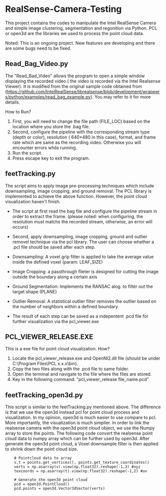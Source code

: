 # RealSense-Camera-Testing
This project contains the codes to manipulate the Intel RealSense Camera and simple image clustering, segmentation and regonition via Python.
PCL or open3d are the libraries we used to process the point cloud data. 

Noted: This is an ongoing project. New features are developing and there are some bugs need to be fixed.

## Read_Bag_Video.py
The "Read_Bad_Video" allows the program to open a simple window displaying the recorded video ( the video is recorded via the Intel Realsense Viewer). It is modified from the original sample code obtained from (https://github.com/IntelRealSense/librealsense/blob/development/wrappers/python/examples/read_bag_example.py). You may refer to it for more details.

How to Run?
1. First, you will need to change the file path (FILE_LOC) based on the location where you store the .bag file.
2. Second, configure the pipeline with the corresponding stream type (depth or color), resolution ( 640*480 in this case), format, and frame rate which are same as the recording video. Otherwise you will encounter errors while running.
3. Run the script.
4. Press escape key to exit the program.


## feetTracking.py
The script aims to apply image pre-processing techniques which include downsampling, image cropping, and ground removal.
The PCL library is implemented to achieve the above function.
However, the point cloud visualization haven't finish.

* The script at first read the bag file and configure the pipeline stream in order to extract the frame. (please noted: when configuring, the resolution must matchs the recorded stream, otherwise, an error will occurs)

* Second, apply downsampling, image cropping, ground and outlier removel technique via the pcl library. The user can choose whether a .pcl file should be saved after each step.

* Downsampling: A voxel grip filter is applied to take the average value inside the defined voxel (param: LEAF_SIZE)
* Image Cropping: a passthrough fileter is designed for cutting the image outside the boundary along a certain axis
* Ground Segmentation: Implements the RANSAC alog. to filter out the target shape (PLANE)
* Outlier Removal: A statistical outlier filter removes the outlier based on the number of neighbors within a defined boundary.
* The result of each step can be saved as a indepentent .pcd file for further visualization via the pcl_viewer.exe

## PCL_VIEWER_RELEASE.EXE
This is a exe file for point cloud visualization.
How?
1. Locate the pcl_viewer_release.exe and OpenNI2.dll file (should be under C:\Program Files\PCL x.x.x\bin).
2. Copy the two files along with the .pcd file to same folder.
3. Open the terminal and navigate to the file where the files are stored.
4. Key in the following command:
  "pcl_viewer_release file_name.pcd"
  
 ## feetTracking_open3d.py
This script is similar to the feetTracking.py mentioned above. The difference is that we use the open3d instead pcl for point cloud process and visualization. In my opinion, open3d is much easier to use compare to pcl. More importantly, the visualization is much simplier.
In order to link the realsense camera with the open3d point cloud object, we use the Numpy array to store the points. The following code convert the realsense point cloud data to numpy array which can be further used by open3d. After generate the open3d point cloud, a Voxel downsample filter is then applied to shrink down the point cloud size.

```
    # Pointcloud data to array
    v,t = points.get_vertices(), points.get_texture_coordinates()
    verts = np.asarray(v).view(np.float32).reshape(-1,3) #xyz
    texcoords = np.asarray(t).view(np.float32).reshape(-1,2) #uv
```
```
    # Generate the open3d point cloud
    pcd = open3d.PointCloud()
    pcd.points = open3d.Vector3dVector(verts)
```
